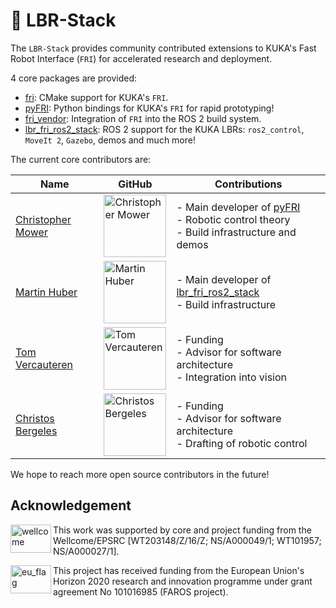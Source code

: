 # 🚀 LBR-Stack
The `LBR-Stack` provides community contributed extensions to KUKA's Fast Robot Interface (`FRI`) for accelerated research and deployment.

4 core packages are provided:

- [fri](https://github.com/lbr-stack/fri): CMake support for KUKA's `FRI`.
- [pyFRI](https://github.com/lbr-stack/pyFRI): Python bindings for KUKA's `FRI` for rapid prototyping!
- [fri_vendor](https://github.com/lbr-stack/fri_vendor): Integration of `FRI` into the ROS 2 build system.
- [lbr_fri_ros2_stack](https://github.com/lbr-stack/lbr_fri_ros2_stack): ROS 2 support for the KUKA LBRs: `ros2_control`, `MoveIt 2`, `Gazebo`, demos and much more!

The current core contributors are:

| Name | GitHub | Contributions |
| ---- | ------ | ------------- |
| [Christopher Mower](https://www.linkedin.com/in/christopher-mower-2044275a/) | <a href="https://github.com/cmower"><img src="https://avatars.githubusercontent.com/u/8171456?v=4" width="100px;" alt="Christopher Mower"/> | - Main developer of [pyFRI](https://github.com/lbr-stack/pyFRI) </br> - Robotic control theory </br> - Build infrastructure and demos |
| [Martin Huber](https://www.linkedin.com/in/mhubii/) | <a href="https://github.com/mhubii"><img src="https://avatars.githubusercontent.com/u/26366414?v=4" width="100px;" alt="Martin Huber"/> | - Main developer of [lbr_fri_ros2_stack](https://github.com/lbr-stack/lbr_fri_ros2_stack) </br> - Build infrastructure |
| [Tom Vercauteren](https://www.linkedin.com/in/tomvercauteren/) | <a href="https://github.com/tvercaut"><img src="https://avatars.githubusercontent.com/u/1614505?v=4" width="100px;" alt="Tom Vercauteren"/> | - Funding  </br> - Advisor for software architecture </br> - Integration into vision  |
| [Christos Bergeles](https://www.linkedin.com/in/christosbergeles/) | <a href="https://github.com/cbergeles"><img src="https://avatars.githubusercontent.com/u/1964044?v=4" width="100px;" alt="Christos Bergeles"/> | - Funding </br> - Advisor for software architecture </br> - Drafting of robotic control |

We hope to reach more open source contributors in the future!

## Acknowledgement
<img src="https://www.kcl.ac.uk/newimages/Wellcome-EPSRC-Centre-medical-engineering-logo.xa827df3f.JPG?f=webp" alt="wellcome" height="45" width="65" align="left">

This work was supported by core and project funding from the Wellcome/EPSRC [WT203148/Z/16/Z; NS/A000049/1; WT101957; NS/A000027/1]. 

<img src="https://upload.wikimedia.org/wikipedia/commons/thumb/b/b7/Flag_of_Europe.svg/1920px-Flag_of_Europe.svg.png" alt="eu_flag" height="45" width="65" align="left" >

This project has received funding from the European Union's Horizon 2020 research and innovation programme under grant agreement No 101016985 (FAROS project).
